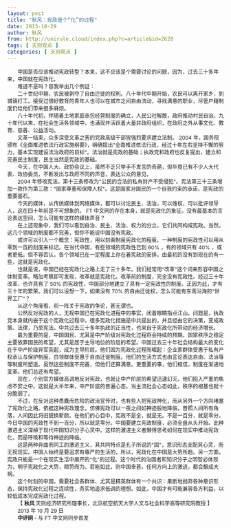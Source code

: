 ```yaml
---
layout: post
title: "秋风：宪政是个“化”的过程"
date: 2013-10-29
author: 秋风
from: http://unirule.cloud/index.php?c=article&id=2628
tags: [ 天则观点 ]
categories: [ 天则观点 ]
---
```


<div class="article">
 <div class="body-text">
  <div style="text-indent:18.0pt;">
   <span style="font-size:9.0pt;">
    中国是否应该推动宪政转型？本来，这不应该是个需要讨论的问题，因为，过去三十多年来，中国就在宪政化。
   </span>
  </div>
  <div style="text-indent:18.0pt;">
  </div>
  <div style="text-indent:18.0pt;">
   <span style="font-size:9.0pt;">
    难道不是吗？容我举出几个例证：
   </span>
  </div>
  <div style="text-indent:18.0pt;">
  </div>
  <div style="text-indent:18.0pt;">
   <span style="font-size:9.0pt;">
    二十世纪中期，农民被剥夺了自由迁徙的权利。八十年代中期开始，农民可以离开家乡，到城镇打工。接受过很好教育的青年人也可以在城市之间自由流动，寻找满意的职业，尽管户籍制度仍给他们带来很多麻烦。
   </span>
  </div>
  <div style="text-indent:18.0pt;">
  </div>
  <div style="text-indent:18.0pt;">
   <span style="font-size:9.0pt;">
    八十年代初，伴随着土地家庭承包经营制度的确立，人民公社解散，政府推动村民自治。九十年代以来，在社会生活各领域中，也涌现并活跃着大量非政府组织，在政府之外从事文化、教育、慈善、公益活动。
   </span>
  </div>
  <div style="text-indent:18.0pt;">
  </div>
  <div style="text-indent:18.0pt;">
   <span style="font-size:9.0pt;">
    文革一结束，众多深受文革之害的党政高级干部皆强烈要求建立法制。
   </span>
   <span style="font-size:9.0pt">
    2004
   </span>
   <span style="font-size:9.0pt;">
    年，国务院颁布《全面推进依法行政实施纲要》，明确提出"全面推进依法行政，经过十年左右坚持不懈的努力，基本实现建设法治政府的目标"。法治就是宪政的基础；执政党和政府也反复提出，建立和完善民主制度，民主当然是宪政的基础。
   </span>
  </div>
  <div style="text-indent:18.0pt;">
  </div>
  <div style="text-indent:18.0pt;">
   <span style="font-size:9.0pt;">
    今天，在中国人大、政协会议上，虽然不乏只举手不发言的奇葩，但毕竟已有不少人大代表、政协委员，不断发出与政府不同的声音，表达公众的意见。
   </span>
  </div>
  <div style="text-indent:18.0pt;">
  </div>
  <div style="text-indent:18.0pt;">
   <span style="font-size:9.0pt">
    2004
   </span>
   <span style="font-size:9.0pt;">
    年修改宪法，第十三条修改为"公民的合法的私有财产不受侵犯"。宪法第三十三条增加一款作为第三款："国家尊重和保障人权"。这是国家对国民的一个自我约束的承诺，是宪政的重要基石。
   </span>
  </div>
  <div style="text-indent:18.0pt;">
  </div>
  <div style="text-indent:18.0pt;">
   <span style="font-size:9.0pt;">
    今天的媒体，从传统媒体到网络媒体，都可以讨论民主、法治，可以维权，可以批评领导人，这在四十年前是不可想象的。
   </span>
   <span style="font-size:9.0pt">
    FT
   </span>
   <span style="font-size:9.0pt;">
    中文网的存在本身，就是宪政化的象征。没有最基本的言论表达空间，怎么可能有这样的媒体声音？
   </span>
  </div>
  <div style="text-indent:18.0pt;">
  </div>
  <div style="text-indent:18.0pt;">
   <span style="font-size:9.0pt;">
    在上述现象中，我们可以看到自治、民主、法治、权力的分立，它们共同构成宪政。当然，这几个领域的制度都不完善，但你不能说中国没有宪政。
   </span>
  </div>
  <div style="text-indent:18.0pt;">
  </div>
  <div style="text-indent:18.0pt;">
   <span style="font-size:9.0pt;">
    或许可以引入一个概念：宪政性，用以刻画制度宪政化的程度。一种制度的宪政性可以用从零到一百的刻度来标记。在当代中国，有些领域的宪政性已到
   </span>
   <span style="font-size:9.0pt">
    60%
   </span>
   <span style="font-size:9.0pt;">
    ，有的领域只有
   </span>
   <span style="font-size:9.0pt">
    40%
   </span>
   <span style="font-size:9.0pt;">
    ，或者更低。但不容否认，各个领域已在一定程度上存在着宪政的安排。由最初的没有到现在的有一些，这就是宪政化。
   </span>
  </div>
  <div style="text-indent:18.0pt;">
  </div>
  <div style="text-indent:18.0pt;">
   <span style="font-size:9.0pt;">
    也就是说，中国已经在宪政化之路上走了三十多年。我们经常用"改革"这个词来形容中国之体制变革。略加考察即可发现，改革就是宪政化。改革前的制度，完全没有宪政性。经过三十年改革，也许具有了
   </span>
   <span style="font-size:9.0pt">
    50%
   </span>
   <span style="font-size:9.0pt;">
    的宪政性，中国部分地建立了具有一定宪政性的制度。正因为此，才有三十年的繁荣。我们可以设想一下，如果没有
   </span>
   <span style="font-size:9.0pt">
    70%
   </span>
   <span style="font-size:9.0pt;">
    的自由迁徙权，怎么可能有东南沿海的"世界工厂"？
   </span>
  </div>
  <div style="text-indent:18.0pt;">
  </div>
  <div style="text-indent:18.0pt;">
   <span style="font-size:9.0pt;">
    从这个角度看，前一阵关于宪政的争论，甚无谓也。
   </span>
  </div>
  <div style="text-indent:18.0pt;">
  </div>
  <div style="text-indent:18.0pt;">
   <span style="font-size:9.0pt;">
    公然反对宪政的人，无视中国已在宪政化进程中的事实，闭着眼睛指点江山。问题是，执政党本身就内嵌于这个宪政化过程中。很多宪政化措施是中共提出的，并且经由它的决策，变成政策、法律，乃至宪法。中共过去三十多年执政的正当性，也来自于宪政化所带动的经济增长。
   </span>
  </div>
  <div style="text-indent:18.0pt;">
  </div>
  <div style="text-indent:18.0pt;">
   <span style="font-size:9.0pt;">
    最为重要的是，中国国民、尤其是中产阶级对宪政化过程将会持续的预期。国家秩序之稳定主要依靠国民的希望，尤其是居于主导地位的阶层的希望。中国过去三十年社会结构最大的变化在于中产阶级异军突起，成为主导阶层。他们因为宪政化过程而崛起：企业家群体受惠于私有产权承认与保护制度，白领群体受惠于自由迁徙制度。他们的生活方式也由言论表达自由、法治等等制度所塑造。虽然这些制度不完善，但他们还算满意。更重要的事，他们相信，制度在渐进地变革。他们总还有希望。
   </span>
  </div>
  <div style="text-indent:18.0pt;">
  </div>
  <div style="text-indent:18.0pt;">
   <span style="font-size:9.0pt;">
    现在，个别官方媒体高调地反对宪政，也就让中产阶层的希望迅速幻灭。他们陷入严重的焦虑不安之中。这就是大半年来，中产阶层的普遍心态。当主流社会心态如此，秩序的根基也就十分脆弱了。
   </span>
  </div>
  <div style="text-indent:18.0pt;">
  </div>
  <div style="text-indent:18.0pt;">
   <span style="font-size:9.0pt;">
    不过，在反对这种愚蠢而危险的政治宣传时，也有些人把宪政神化，而从另外一个方向堵塞了宪政化之路。依据这种宪政理念，仿佛宪政可以一夜之间如神迹般地降临，普照人间所有角落，人间因此将旧貌换新颜。在他们的心目中，宪政不是全，就是无。不是一百分，就是零分。今日中国的宪政性不到一百分，所以就是零分。中国要建立宪政制度，必须全盘从头开始。此种激进主义深植于现代中国知识分子心灵中。这样的激进主义者懒得思考如何在现实中推动宪政化，而是呼唤和等待神迹的降临。
   </span>
  </div>
  <div style="text-indent:18.0pt;">
  </div>
  <div style="text-indent:18.0pt;">
   <span style="font-size:9.0pt;">
    这是两种异曲而同工的激进主义，其共同特点是孔子所说的"固"，意识形态支配其心灵，而无视现实。中国人始终是要追求有尊严的生活的，所以，宪政化在中国是大势所趋。另一方面，宪政只能是一个在现实生活中展开的"化"的过程。这个时代的治国者和知识分子之明智必体现为，明乎宪政化之大势，顺势而为。若能如此，则中国幸甚。任何方向上的激进，都会酿成大祸。
   </span>
  </div>
  <div style="text-indent:18.0pt;">
  </div>
  <div style="text-indent:18.0pt;">
   <span style="font-size:9.0pt;">
    这个时刻的中国，需要社会各群体、尤其是精英群体有一个共识：果断地抛弃各种意识形态，保持宪政化过程之连续性，务实地追求低调的理想。如此，中国才有可能兼容各方利益，以较低成本完成宪政化过程。
   </span>
  </div>
  <div style="text-indent:18.0pt;">
  </div>
  <div style="text-indent:18.0pt;">
   <span style="font-size:9.0pt;">
    【
    <strong>
     秋风
    </strong>
   </span>
   <span style="font-size:9.0pt;">
    天则经济研究所理事长，北京航空航天大学人文与社会科学高等研究院教授 】
   </span>
  </div>
  <div style="text-indent:18.0pt;">
  </div>
  <div style="text-indent:18.0pt;">
  </div>
  <div style="text-indent:18.0pt;">
   <span style="font-size:9.0pt">
    2013
   </span>
   <span style="font-size:9.0pt;">
    年
   </span>
   <span style="font-size:9.0pt">
    10
   </span>
   <span style="font-size:9.0pt;">
    月
   </span>
   <span style="font-size:9.0pt">
    29
   </span>
   <span style="font-size:9.0pt;">
    日
   </span>
  </div>
  <div style="text-indent:18.05pt;">
   <b>
    <span style="font-size:9.0pt;">
     中评网
    </span>
   </b>
   <span style="font-size:9.0pt">
    -
   </span>
   <span style="font-size:9.0pt;">
    与
   </span>
   <span style="font-size:9.0pt">
    FT
   </span>
   <span style="font-size:9.0pt;">
    中文网同步首发
   </span>
  </div>
  <div style="text-indent:18.0pt;">
  </div>
  <div style="text-indent:18.0pt;">
  </div>
  <p align="left">
  </p>
 </div>
</div>

